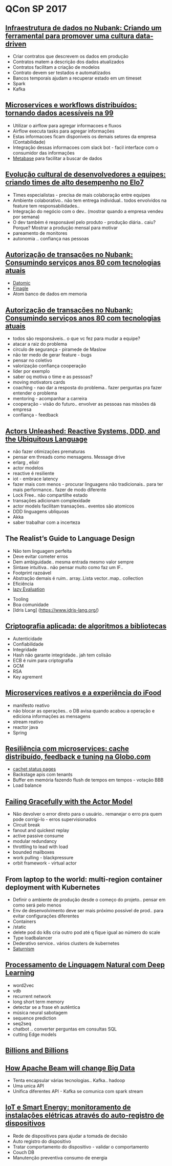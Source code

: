 # QCon SP 2017


## [Infraestrutura de dados no Nubank: Criando um ferramental para promover uma cultura data-driven](http://qconsp.com/system/files/presentation-slides/alessandro_andrioni_e_andre_midea_-_qcon_2017.pdf)

* Criar contratos que descrevem os dados em produção
* Contratos matem a descrição dos dados atualizados
* Contratos facilitam a criação de modelos
* Contrato devem ser testados e automatizados
* Bancos temporais ajudam a recuperar estado em um timeset
* Spark
* Kafka

## [Microservices e workflows distribuídos: tornando dados acessíveis na 99](http://qconsp.com/system/files/presentation-slides/qconsp_-_airflow_-_gustavo_amigo.pdf)

* Utilizar o airflow para agregar informacoes e fluxos
* Airflow executa tasks para agregar informações
* Estas informacoes ficam disponiveis os demais setores da empresa (Contabilidade)
* Integração dessas informacoes com slack bot - facil interface com o consumidor das informações
* [Metabase](http://www.metabase.com/) para facilitar a buscar de dados


## [Evolução cultural de desenvolvedores a equipes: criando times de alto desempenho no Elo7](http://qconsp.com/system/files/presentation-slides/david.robert.qcon_2017_-_evolucao_cultural_-_desenvolvendo_times_de_alta_performance.pdf)

* Times especialistas - precisa de mais colaboração entre equipes
* Ambiente colaborativo.. não tem entrega individual.. todos envolvidos na feature tem responsabilidades..
* Integração do negócio com o dev.. (mostrar quando a empresa vendeu por semana)
* O dev também é responsável pelo produto - produção diária.. caiu? Porque? Mostrar a produção mensal para motivar
* pareamento de monitores
* autonomia .. confiança nas pessoas

## [Autorização de transações no Nubank: Consumindo serviços anos 80 com tecnologias atuais](http://qconsp.com/system/files/presentation-slides/lucas_e_luiz.qcon-authorizer-nubank.pdf)

* [Datomic](http://www.datomic.com/)
* [Finagle](https://github.com/twitter/finagle)
* Atom banco de dados em memoria



## [Autorização de transações no Nubank: Consumindo serviços anos 80 com tecnologias atuais](http://qconsp.com/system/files/presentation-slides/diego.paris_.o_lider_agil.pptx.pptx)

* todos são responsáveis.. o que vc fez para mudar a equipe?
* atacar a raiz do problema
* círculo de segurança - piramede de Maslow
* não ter medo de gerar feature - bugs
* pensar no coletivo
* valorização confiança cooperação
* líder por exemplo
* saber oq motiva o time e as pessoas?
* moving motivators cards
* coaching - nao dar a resposta do problema.. fazer perguntas pra fazer entender o problema
* mentoring - acompanhar a carreira
* cooperação - visão do futuro.. envolver as pessoas nas missões dá empresa
* confiança - feedback


## [Actors Unleashed: Reactive Systems, DDD, and the Ubiquitous Language](http://qconsp.com/system/files/presentation-slides/usingactormodeldddreactive_vaughnvernon.pdf)

* não fazer otimizações prematuras
* pensar em threads como mensagens. Message drive
* erlarg , elixir
* actor modelos
* reactive é resiliente
* iot - embrace latency
* fazer mais com menos - procurar linguagens não tradicionais.. para ter mais performance.. fazer de modo diferente
* Lock Free.. não compartilhe estado
* transações adicionam complexidade
* actor models facilitam transações.. eventos são atomicos
* DDD linguagens ubliquoas
* Akka
* saber trabalhar com a incerteza

## The Realist’s Guide to Language Design

* Não tem linguagem perfeita
* Deve evitar cometer erros
* Dem ambiguidade.. mesma entrada mesmo valor sempre
* Sintaxe intuitiva.. não pensar muito como faz um IF..
* Footprint razoável
* Abstração demais é ruim.. array..Lista vector..map.. collection
* Eficiência
* [lazy Evaluation](https://en.wikipedia.org/wiki/Lazy_evaluation)
- Tooling
- Boa comunidade
- [Idris Lang] (https://www.idris-lang.org/)

## [Criptografia aplicada: de algoritmos a bibliotecas](http://qconsp.com/system/files/presentation-slides/bruno.applied-cryptography-qconsp2017.pdf)

* Autenticidade
* Confiabilidade
* Integridade
* Hash não garante integridade.. jah tem colisão
* ECB é ruim para criptografia
* GCM
* RSA
* Key agrement

## [Microservices reativos e a experiência do iFood](http://qconsp.com/system/files/presentation-slides/tiago.dolphine.qcon_sp_2017_-_reactive_microservices.pdf)

* manifesto reativo
* não blocar as operações.. o DB avisa quando acabou a operação e ediciona informações as mensagens
* stream reativo
* reactor java
* Spring

## [Resiliência com microservices: cache distribuído, feedback e tuning na Globo.com](http://qconsp.com/system/files/presentation-slides/resiliencia_em_microservices.pdf)

* [cachet status pages](https://github.com/CachetHQ/Cachet)
* Backstage apis com tenants
* Buffer em memória fazendo flush de tempos em tempos - votação BBB
* Load balance


## [Failing Gracefully with the Actor Model](http://qconsp.com/system/files/presentation-slides/roger.failingactors.pptx)

* Não devolver o error direto para o usuário.. remanejar o erro pra quem pode corrigi-lo - erros supervisionados
* Circuit break
* fanout and quickest replay
* active passive consume
* modular redundancy
* throttling to lead with load
* bounded mailboxes
* work pulling - blackpressure
* orbit framework - virtual actor

## From laptop to the world: multi-region container deployment with Kubernetes

* Definir o ambiente de produção desde o começo do projeto.. pensar em como será pelo menos
* Env de desenvolvimento deve ser mais próximo possível de prod.. para evitar configurações diferentes
* Containers
* /static
* delete pod do k8s cria outro pod até q fique igual ao número do scale
* Type loadbalancer
* Dederativo service.. vários clusters de kubernetes
* [Saturnism](https://github.com/saturnism)

## [Processamento de Linguagem Natural com Deep Learning](http://qconsp.com/system/files/presentation-slides/juliano.viana_.kunumi_processamento-linguagem-natural-deep-learning-v3.pdf)

* word2vec
* vdb
* recurrent network
* long short term memory
* detectar se a frase eh autêntica
* música neural sabotagem
* sequence prediction
* seq2seq
* chatbot .. converter perguntas em consultas SQL
* cutting Edge models

## [Billions and Billions](http://qconsp.com/system/files/presentation-slides/jim.qcon_fighting_fraud_with_graphs.pptx)

## [How Apache Beam will change Big Data](http://qconsp.com/system/files/presentation-slides/jesse.beam_intro.pdf)

* Tenta encapsular várias tecnologias.. Kafka.. hadoop
* Uma unica API
* Unifica diferentes API - Kafka se comunica com spark stream

## [IoT e Smart Energy: monitoramento de instalações elétricas através do auto-registro de dispositivos](http://qconsp.com/system/files/presentation-slides/caio.cesar_.uiot-smart-energy.pdf)

- Rede de dispositivos para ajudar a tomada de decisão
- Auto registro do dispositivo
- Tratar comportamento do dispositivo - validar o comportamento
- Couch DB
- Manutenção preventiva consumo de energia
